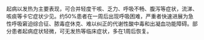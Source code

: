 起病以发热为主要表现，可合并轻度干咳、乏力、呼吸不畅、腹泻等症状，流涕、咳痰等卡它症状少见。约50%患者在一周后出现呼吸困难，严重者快速进展为急性呼吸窘迫综合征、脓毒症休克、难以纠正的代谢性酸中毒和出凝血功能障碍。部分患者起病症状轻微，可无发热等临床症状，多在1周后恢复。
